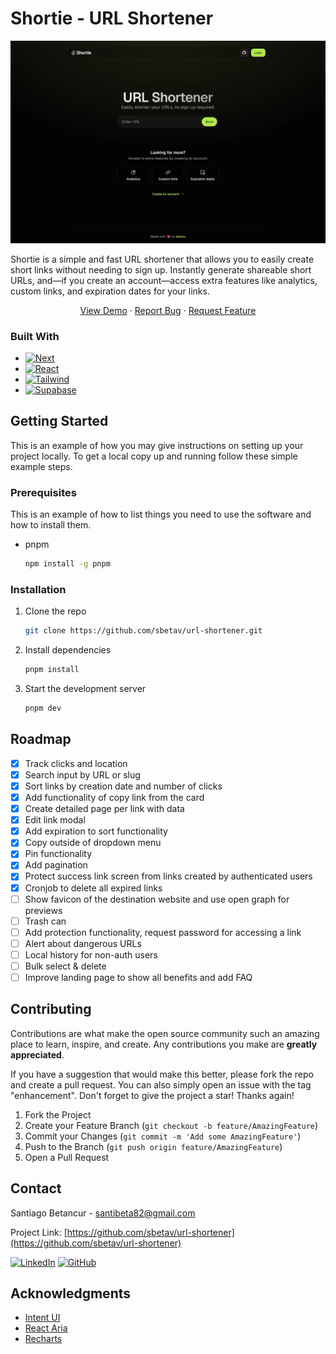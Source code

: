 <!-- ABOUT THE PROJECT -->

# Shortie - URL Shortener

[![Shortie Screen Shot][product-screenshot]](https://example.com)

Shortie is a simple and fast URL shortener that allows you to easily create short links without needing to sign up. Instantly generate shareable short URLs, and—if you create an account—access extra features like analytics, custom links, and expiration dates for your links.

 <p align="center">
    <a href="https://shortie-url.vercel.app/" target="_blank">View Demo</a>
    &middot;
    <a href="https://github.com/sbetav/url-shortener/issues/new?labels=bug&template=bug-report---.md">Report Bug</a>
    &middot;
    <a href="https://github.com/sbetav/url-shortener/issues/new?labels=enhancement&template=feature-request---.md">Request Feature</a>
  </p>

### Built With

- [![Next][Next.js]][Next-url]
- [![React][React.js]][React-url]
- [![Tailwind][TailwindCSS]][TailwindCSS-url]
- [![Supabase][Supabase]][Supabase-url]

<!-- GETTING STARTED -->

## Getting Started

This is an example of how you may give instructions on setting up your project locally.
To get a local copy up and running follow these simple example steps.

### Prerequisites

This is an example of how to list things you need to use the software and how to install them.

- pnpm
  ```sh
  npm install -g pnpm
  ```

### Installation

1. Clone the repo
   ```sh
   git clone https://github.com/sbetav/url-shortener.git
   ```
2. Install dependencies
   ```sh
   pnpm install
   ```
3. Start the development server
   ```sh
   pnpm dev
   ```

<!-- ROADMAP -->

## Roadmap

- [x] Track clicks and location
- [x] Search input by URL or slug
- [x] Sort links by creation date and number of clicks
- [x] Add functionality of copy link from the card
- [x] Create detailed page per link with data
- [x] Edit link modal
- [x] Add expiration to sort functionality
- [x] Copy outside of dropdown menu
- [x] Pin functionality
- [x] Add pagination
- [x] Protect success link screen from links created by authenticated users
- [x] Cronjob to delete all expired links
- [ ] Show favicon of the destination website and use open graph for previews
- [ ] Trash can
- [ ] Add protection functionality, request password for accessing a link
- [ ] Alert about dangerous URLs
- [ ] Local history for non-auth users
- [ ] Bulk select & delete
- [ ] Improve landing page to show all benefits and add FAQ

<!-- CONTRIBUTING -->

## Contributing

Contributions are what make the open source community such an amazing place to learn, inspire, and create. Any contributions you make are **greatly appreciated**.

If you have a suggestion that would make this better, please fork the repo and create a pull request. You can also simply open an issue with the tag "enhancement".
Don't forget to give the project a star! Thanks again!

1. Fork the Project
2. Create your Feature Branch (`git checkout -b feature/AmazingFeature`)
3. Commit your Changes (`git commit -m 'Add some AmazingFeature'`)
4. Push to the Branch (`git push origin feature/AmazingFeature`)
5. Open a Pull Request

<!-- CONTACT -->

## Contact

Santiago Betancur - <a href="mailto:santibeta82@gmail.com">santibeta82@gmail.com</a>

Project Link: [https://github.com/sbetav/url-shortener](https://github.com/sbetav/url-shortener)

[![LinkedIn][linkedin-shield]][linkedin-url] [![GitHub][github-shield]][github-url]

<!-- ACKNOWLEDGMENTS -->

## Acknowledgments

- [Intent UI](https://intentui.com/)
- [React Aria](https://react-spectrum.adobe.com/react-aria/)
- [Recharts](https://recharts.org/)

<!-- MARKDOWN LINKS & IMAGES -->

[product-screenshot]: /public/app-screenshot.webp
[Next.js]: https://img.shields.io/badge/next.js-000000?style=for-the-badge&logo=nextdotjs&logoColor=white
[Next-url]: https://nextjs.org/
[React.js]: https://img.shields.io/badge/React-20232A?style=for-the-badge&logo=react&logoColor=61DAFB
[React-url]: https://reactjs.org/
[TailwindCSS]: https://img.shields.io/badge/-Tailwind%20CSS-%231a202c?style=for-the-badge&logo=tailwind-css
[TailwindCSS-url]: https://tailwindcss.com/
[Supabase]: https://img.shields.io/badge/Supabase-3ECF8E?style=for-the-badge&logo=supabase&logoColor=white
[Supabase-url]: https://supabase.com/
[linkedin-shield]: https://img.shields.io/badge/LinkedIn-blue?style=for-the-badge&logo=linkedin&logoColor=white
[linkedin-url]: https://www.linkedin.com/in/santiago-betancur/
[github-shield]: https://img.shields.io/badge/GitHub-black?style=for-the-badge&logo=github&logoColor=white
[github-url]: https://github.com/sbetav
